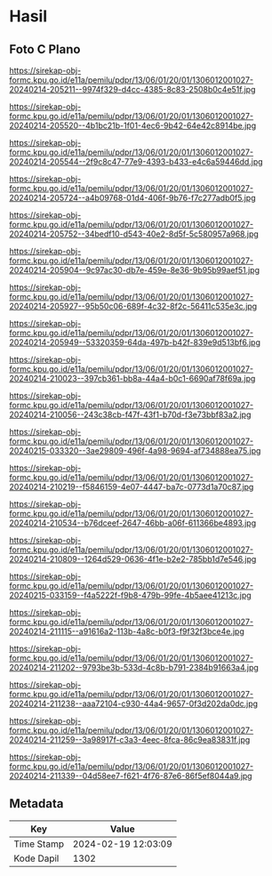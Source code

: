 # Hasil

## Foto C Plano

https://sirekap-obj-formc.kpu.go.id/e11a/pemilu/pdpr/13/06/01/20/01/1306012001027-20240214-205211--9974f329-d4cc-4385-8c83-2508b0c4e51f.jpg

https://sirekap-obj-formc.kpu.go.id/e11a/pemilu/pdpr/13/06/01/20/01/1306012001027-20240214-205520--4b1bc21b-1f01-4ec6-9b42-64e42c8914be.jpg

https://sirekap-obj-formc.kpu.go.id/e11a/pemilu/pdpr/13/06/01/20/01/1306012001027-20240214-205544--2f9c8c47-77e9-4393-b433-e4c6a59446dd.jpg

https://sirekap-obj-formc.kpu.go.id/e11a/pemilu/pdpr/13/06/01/20/01/1306012001027-20240214-205724--a4b09768-01d4-406f-9b76-f7c277adb0f5.jpg

https://sirekap-obj-formc.kpu.go.id/e11a/pemilu/pdpr/13/06/01/20/01/1306012001027-20240214-205752--34bedf10-d543-40e2-8d5f-5c580957a968.jpg

https://sirekap-obj-formc.kpu.go.id/e11a/pemilu/pdpr/13/06/01/20/01/1306012001027-20240214-205904--9c97ac30-db7e-459e-8e36-9b95b99aef51.jpg

https://sirekap-obj-formc.kpu.go.id/e11a/pemilu/pdpr/13/06/01/20/01/1306012001027-20240214-205927--95b50c06-689f-4c32-8f2c-56411c535e3c.jpg

https://sirekap-obj-formc.kpu.go.id/e11a/pemilu/pdpr/13/06/01/20/01/1306012001027-20240214-205949--53320359-64da-497b-b42f-839e9d513bf6.jpg

https://sirekap-obj-formc.kpu.go.id/e11a/pemilu/pdpr/13/06/01/20/01/1306012001027-20240214-210023--397cb361-bb8a-44a4-b0c1-6690af78f69a.jpg

https://sirekap-obj-formc.kpu.go.id/e11a/pemilu/pdpr/13/06/01/20/01/1306012001027-20240214-210056--243c38cb-f47f-43f1-b70d-f3e73bbf83a2.jpg

https://sirekap-obj-formc.kpu.go.id/e11a/pemilu/pdpr/13/06/01/20/01/1306012001027-20240215-033320--3ae29809-496f-4a98-9694-af734888ea75.jpg

https://sirekap-obj-formc.kpu.go.id/e11a/pemilu/pdpr/13/06/01/20/01/1306012001027-20240214-210219--f5846159-4e07-4447-ba7c-0773d1a70c87.jpg

https://sirekap-obj-formc.kpu.go.id/e11a/pemilu/pdpr/13/06/01/20/01/1306012001027-20240214-210534--b76dceef-2647-46bb-a06f-611366be4893.jpg

https://sirekap-obj-formc.kpu.go.id/e11a/pemilu/pdpr/13/06/01/20/01/1306012001027-20240214-210809--1264d529-0636-4f1e-b2e2-785bb1d7e546.jpg

https://sirekap-obj-formc.kpu.go.id/e11a/pemilu/pdpr/13/06/01/20/01/1306012001027-20240215-033159--f4a5222f-f9b8-479b-99fe-4b5aee41213c.jpg

https://sirekap-obj-formc.kpu.go.id/e11a/pemilu/pdpr/13/06/01/20/01/1306012001027-20240214-211115--a91616a2-113b-4a8c-b0f3-f9f32f3bce4e.jpg

https://sirekap-obj-formc.kpu.go.id/e11a/pemilu/pdpr/13/06/01/20/01/1306012001027-20240214-211202--9793be3b-533d-4c8b-b791-2384b91663a4.jpg

https://sirekap-obj-formc.kpu.go.id/e11a/pemilu/pdpr/13/06/01/20/01/1306012001027-20240214-211238--aaa72104-c930-44a4-9657-0f3d202da0dc.jpg

https://sirekap-obj-formc.kpu.go.id/e11a/pemilu/pdpr/13/06/01/20/01/1306012001027-20240214-211259--3a98917f-c3a3-4eec-8fca-86c9ea83831f.jpg

https://sirekap-obj-formc.kpu.go.id/e11a/pemilu/pdpr/13/06/01/20/01/1306012001027-20240214-211339--04d58ee7-f621-4f76-87e6-86f5ef8044a9.jpg


## Metadata

| Key        | Value               |
| ---------- | ------------------- |
| Time Stamp | 2024-02-19 12:03:09 |
| Kode Dapil | 1302                |



